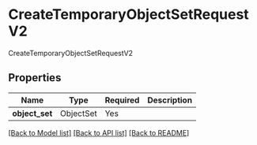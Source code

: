 # CreateTemporaryObjectSetRequestV2

CreateTemporaryObjectSetRequestV2

## Properties
| Name | Type | Required | Description |
| ------------ | ------------- | ------------- | ------------- |
**object_set** | ObjectSet | Yes |  |


[[Back to Model list]](../../README.md#documentation-for-models) [[Back to API list]](../../README.md#documentation-for-api-endpoints) [[Back to README]](../../README.md)
